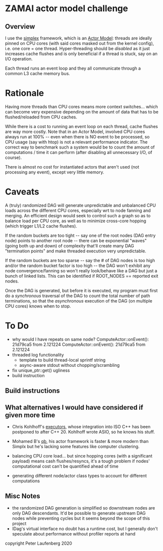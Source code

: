 
# ZAMAI actor model challenge


## Overview

I use the [simplex](https://github.com/kluete/simplex) framework, which is an [Actor Model](https://en.wikipedia.org/wiki/Actor_model): threads are ideally pinned on CPU cores (with said cores masked out from the kernel config), i.e. one core = one thread. Hyper-threading should be *disabled* as it just increases cache flushes and is only beneficial if a thread is stuck, say on an I/O operation.

Each thread runs an event loop and they all communicate through a common L3 cache memory bus.


# Rationale

Having more threads than CPU cores means more context switches... which can become very expensive depending on the amount of data that has to be flushed/reloaded from CPU caches.

While there is a cost to running an event loop on each thread, cache flushes are way more costly. Note that in an Actor Model, involved CPU cores always run at 100% -- even when there is NO event to be processed, so CPU usage (say with htop) is not a relevant performance indicator. The correct way to benchmark such a system would be to count the amount of computations / time it can perform (after disabling all unnecessary I/O, of course).

There is almost no cost for instantiated actors that aren't used (not processing any event), except very little memory.


# Caveats

A (truly) randomized DAG will generate unpredictable and unbalanced CPU loads across the different CPU cores, especially wrt to node fanning and merging. An efficient design would seek to control such a graph so as to balance load per CPU core, as well as to minimize cross-core hopping (which trigger L1/L2 cache flushes).

If the random buckets are too tight -- say one of the root nodes (DAG entry node) points to another root node -- there can be exponential "waves" (going both up and down) of complexity that'll create many DAG "termination points" and make threaded execution very unpredictable.

If the random buckets are too sparse -- say the # of DAG nodes is too high and/or the random bucket factor is too high -- the DAG won't exhibit any node convergence/fanning so won't really look/behave like a DAG but just a bunch of linked lists. This can be identified if ROOT_NODES == reported exit nodes.

Once the DAG is generated, but before it is executed, my program must first do a *synchronous* traversal of the DAG to count the total number of path terminations, so that the *asynchronous* execution of the DAG (on multiple CPU cores) knows when to stop.


# To Do

* why would I have repeats on same node?
  ComputeActor::onEvent(): 21d79ca5 from 2.121224
  ComputeActor::onEvent(): 21d79ca5 from 2.121224
* threaded log functionality
  * template to build thread-local sprintf string
  * async-aware stdout without chopping/scrambling
* fix unique_ptr::get() ugliness
* build instruction


## Build instructions


## What alternatives I would have considered if given more time

* Chris Kohlhoff's [executors](https://github.com/executors/executors), whose integration into ISO C++ has been postponed to after C++ 20. Kohlhoff wrote ASIO, so he knows his stuff.
* Mohamed B's [qb](https://github.com/isndev/qb), his actor framework is faster & more modern than Simplx but he's lacking some features like computer clustering.

* balancing CPU core load... but since hopping cores (with a significant payload) means cash flushes/resyncs, it's a tough problem if nodes' computational cost can't be quantified ahead of time
* generating different node/actor class types to account for different computations


## Misc Notes

* the randomized DAG generation is simplified so downstream nodes are only DAG descendants. It'd be possible to generate upstream DAG nodes while preventing cycles but it seems beyond the scope of this project
* IDag's virtual interface no doubt has a runtime cost, but I generally don't speculate about performance without profiler reports at hand


copyright Peter Laufenberg 2020


